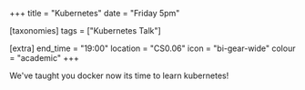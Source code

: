 +++
title = "Kubernetes"
date = "Friday 5pm"

[taxonomies]
tags = ["Kubernetes Talk"]

[extra]
end_time = "19:00"
location = "CS0.06"
icon = "bi-gear-wide"
colour = "academic"
+++

We've taught you docker now its time to learn kubernetes!